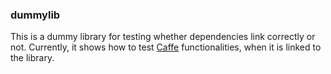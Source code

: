 ### dummylib

This is a dummy library for testing whether dependencies link correctly or not.
Currently, it shows how to test [Caffe](https://github.com/BVLC/caffe)
functionalities, when it is linked to the library.
